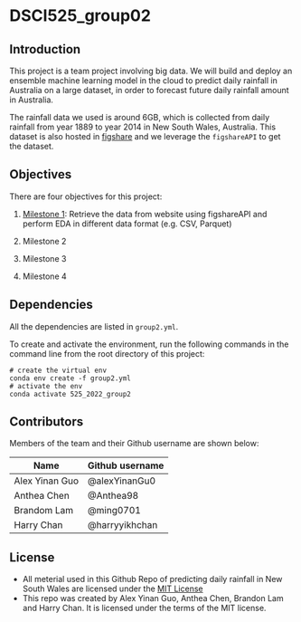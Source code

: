 # DSCI525_group02
## Introduction

This project is a team project involving big data. We will build and deploy an ensemble machine learning model in the cloud to predict daily rainfall in Australia on a large dataset, in order to forecast future daily rainfall amount in Australia. 

The rainfall data we used is around 6GB, which is collected from daily rainfall from year 1889 to year 2014 in New South Wales, Australia. This dataset is also hosted in [figshare](https://figshare.com/articles/dataset/Daily_rainfall_over_NSW_Australia/14096681) and we leverage the `figshareAPI` to get the dataset.
## Objectives

There are four objectives for this project:

1.  [Milestone 1](https://github.com/UBC-MDS/DSCI525_group02/blob/main/notebooks/Milestone1.ipynb): Retrieve the data from website using figshareAPI and perform EDA in different data format (e.g. CSV, Parquet)

2. Milestone 2

3. Milestone 3

4. Milestone 4

## Dependencies

All the dependencies are listed in `group2.yml`.

To create and activate the environment, run the following commands in the command line from the root directory of this project:

``` shell
# create the virtual env
conda env create -f group2.yml
# activate the env
conda activate 525_2022_group2
```
## Contributors

Members of the team and their Github username are shown below: 

| Name                | Github username |
|---------------------|-----------------|
| Alex Yinan Guo | @alexYinanGu0      |
| Anthea Chen   | @Anthea98    |
| Brandom Lam  | @ming0701  |
| Harry Chan  | @harryyikhchan       |
## License

- All meterial used in this Github Repo of predicting daily rainfall in New South Wales are licensed under the [MIT License](https://github.com/git/git-scm.com/blob/main/MIT-LICENSE.txt)
- This repo was created by Alex Yinan Guo, Anthea Chen, Brandon Lam and Harry Chan. It is licensed under the terms of the MIT license.
